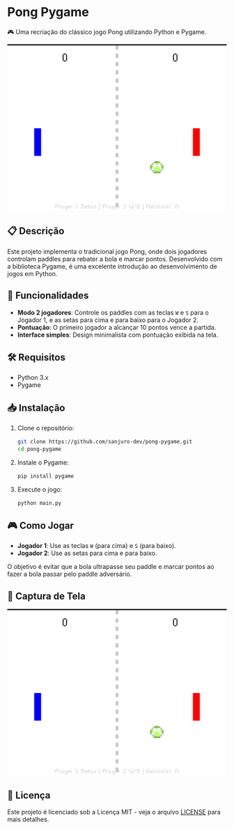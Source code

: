 # Pong Pygame

🎮 Uma recriação do clássico jogo Pong utilizando Python e Pygame.

![Pong Pygame](https://github.com/sanjuro-dev/pong-pygame/raw/main/screenshot.png)

## 📋 Descrição

Este projeto implementa o tradicional jogo Pong, onde dois jogadores controlam paddles para rebater a bola e marcar pontos. Desenvolvido com a biblioteca Pygame, é uma excelente introdução ao desenvolvimento de jogos em Python.

## 🚀 Funcionalidades

* **Modo 2 jogadores**: Controle os paddles com as teclas `W` e `S` para o Jogador 1, e as setas para cima e para baixo para o Jogador 2.
* **Pontuação**: O primeiro jogador a alcançar 10 pontos vence a partida.
* **Interface simples**: Design minimalista com pontuação exibida na tela.

## 🛠️ Requisitos

* Python 3.x
* Pygame

## 📥 Instalação

1. Clone o repositório:

   ```bash
   git clone https://github.com/sanjuro-dev/pong-pygame.git
   cd pong-pygame
   ```

2. Instale o Pygame:

   ```bash
   pip install pygame
   ```

3. Execute o jogo:

   ```bash
   python main.py
   ```

## 🎮 Como Jogar

* **Jogador 1**: Use as teclas `W` (para cima) e `S` (para baixo).
* **Jogador 2**: Use as setas para cima e para baixo.

O objetivo é evitar que a bola ultrapasse seu paddle e marcar pontos ao fazer a bola passar pelo paddle adversário.

## 📸 Captura de Tela

![Captura de Tela do Jogo](https://github.com/sanjuro-dev/pong-pygame/raw/main/screenshot.png)

## 📄 Licença

Este projeto é licenciado sob a Licença MIT - veja o arquivo [LICENSE](LICENSE) para mais detalhes.

